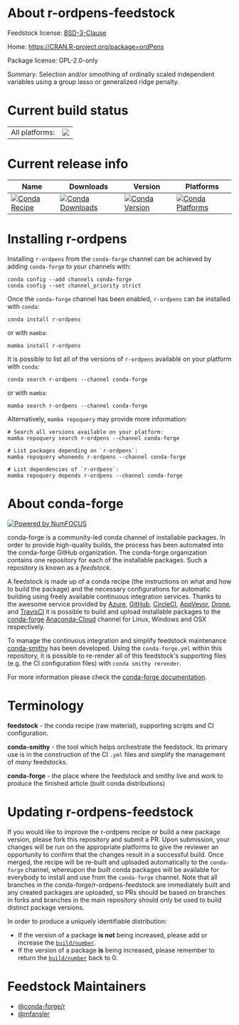 About r-ordpens-feedstock
=========================

Feedstock license: [BSD-3-Clause](https://github.com/conda-forge/r-ordpens-feedstock/blob/main/LICENSE.txt)

Home: https://CRAN.R-project.org/package=ordPens

Package license: GPL-2.0-only

Summary: Selection and/or smoothing of ordinally scaled independent variables using a group lasso or generalized ridge penalty.

Current build status
====================


<table><tr><td>All platforms:</td>
    <td>
      <a href="https://dev.azure.com/conda-forge/feedstock-builds/_build/latest?definitionId=12386&branchName=main">
        <img src="https://dev.azure.com/conda-forge/feedstock-builds/_apis/build/status/r-ordpens-feedstock?branchName=main">
      </a>
    </td>
  </tr>
</table>

Current release info
====================

| Name | Downloads | Version | Platforms |
| --- | --- | --- | --- |
| [![Conda Recipe](https://img.shields.io/badge/recipe-r--ordpens-green.svg)](https://anaconda.org/conda-forge/r-ordpens) | [![Conda Downloads](https://img.shields.io/conda/dn/conda-forge/r-ordpens.svg)](https://anaconda.org/conda-forge/r-ordpens) | [![Conda Version](https://img.shields.io/conda/vn/conda-forge/r-ordpens.svg)](https://anaconda.org/conda-forge/r-ordpens) | [![Conda Platforms](https://img.shields.io/conda/pn/conda-forge/r-ordpens.svg)](https://anaconda.org/conda-forge/r-ordpens) |

Installing r-ordpens
====================

Installing `r-ordpens` from the `conda-forge` channel can be achieved by adding `conda-forge` to your channels with:

```
conda config --add channels conda-forge
conda config --set channel_priority strict
```

Once the `conda-forge` channel has been enabled, `r-ordpens` can be installed with `conda`:

```
conda install r-ordpens
```

or with `mamba`:

```
mamba install r-ordpens
```

It is possible to list all of the versions of `r-ordpens` available on your platform with `conda`:

```
conda search r-ordpens --channel conda-forge
```

or with `mamba`:

```
mamba search r-ordpens --channel conda-forge
```

Alternatively, `mamba repoquery` may provide more information:

```
# Search all versions available on your platform:
mamba repoquery search r-ordpens --channel conda-forge

# List packages depending on `r-ordpens`:
mamba repoquery whoneeds r-ordpens --channel conda-forge

# List dependencies of `r-ordpens`:
mamba repoquery depends r-ordpens --channel conda-forge
```


About conda-forge
=================

[![Powered by
NumFOCUS](https://img.shields.io/badge/powered%20by-NumFOCUS-orange.svg?style=flat&colorA=E1523D&colorB=007D8A)](https://numfocus.org)

conda-forge is a community-led conda channel of installable packages.
In order to provide high-quality builds, the process has been automated into the
conda-forge GitHub organization. The conda-forge organization contains one repository
for each of the installable packages. Such a repository is known as a *feedstock*.

A feedstock is made up of a conda recipe (the instructions on what and how to build
the package) and the necessary configurations for automatic building using freely
available continuous integration services. Thanks to the awesome service provided by
[Azure](https://azure.microsoft.com/en-us/services/devops/), [GitHub](https://github.com/),
[CircleCI](https://circleci.com/), [AppVeyor](https://www.appveyor.com/),
[Drone](https://cloud.drone.io/welcome), and [TravisCI](https://travis-ci.com/)
it is possible to build and upload installable packages to the
[conda-forge](https://anaconda.org/conda-forge) [Anaconda-Cloud](https://anaconda.org/)
channel for Linux, Windows and OSX respectively.

To manage the continuous integration and simplify feedstock maintenance
[conda-smithy](https://github.com/conda-forge/conda-smithy) has been developed.
Using the ``conda-forge.yml`` within this repository, it is possible to re-render all of
this feedstock's supporting files (e.g. the CI configuration files) with ``conda smithy rerender``.

For more information please check the [conda-forge documentation](https://conda-forge.org/docs/).

Terminology
===========

**feedstock** - the conda recipe (raw material), supporting scripts and CI configuration.

**conda-smithy** - the tool which helps orchestrate the feedstock.
                   Its primary use is in the construction of the CI ``.yml`` files
                   and simplify the management of *many* feedstocks.

**conda-forge** - the place where the feedstock and smithy live and work to
                  produce the finished article (built conda distributions)


Updating r-ordpens-feedstock
============================

If you would like to improve the r-ordpens recipe or build a new
package version, please fork this repository and submit a PR. Upon submission,
your changes will be run on the appropriate platforms to give the reviewer an
opportunity to confirm that the changes result in a successful build. Once
merged, the recipe will be re-built and uploaded automatically to the
`conda-forge` channel, whereupon the built conda packages will be available for
everybody to install and use from the `conda-forge` channel.
Note that all branches in the conda-forge/r-ordpens-feedstock are
immediately built and any created packages are uploaded, so PRs should be based
on branches in forks and branches in the main repository should only be used to
build distinct package versions.

In order to produce a uniquely identifiable distribution:
 * If the version of a package **is not** being increased, please add or increase
   the [``build/number``](https://docs.conda.io/projects/conda-build/en/latest/resources/define-metadata.html#build-number-and-string).
 * If the version of a package **is** being increased, please remember to return
   the [``build/number``](https://docs.conda.io/projects/conda-build/en/latest/resources/define-metadata.html#build-number-and-string)
   back to 0.

Feedstock Maintainers
=====================

* [@conda-forge/r](https://github.com/conda-forge/r/)
* [@mfansler](https://github.com/mfansler/)

